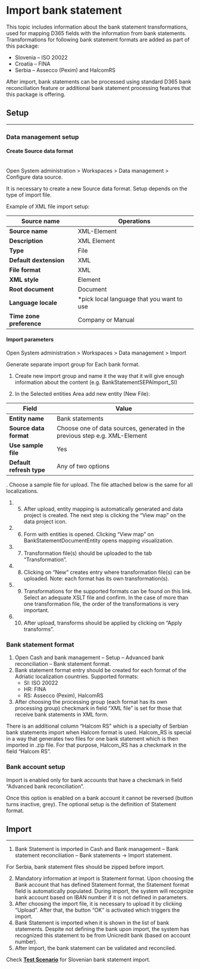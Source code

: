 # Import bank statement

This topic includes information about the bank statement transformations, used for mapping D365 fields with the information from bank statements. Transformations for following bank statement formats are added as part of this package: 

   - Slovenia – ISO 20022
   - Croatia – FINA
   - Serbia – Assecco (Pexim) and HalcomRS

After import, bank statements can be processed using standard D365 bank reconciliation feature or additional bank statement processing features that this package is offering.


## **Setup**
---

### **Data management setup**

#### Create Source data format

<br>Open System administration > Workspaces > Data management > Configure data source.

It is necessary to create a new Source data format. Setup depends on the type of import file. 

Example of XML file import setup:  

|**Source name**| **Operations** | 
|--|--|
|**Source name** |XML-Element  |
|**Description**  |XML Element  |
|**Type**  |File  |
|**Default dextension**  |XML  |
|**File format**  |XML |
|**XML style**  |Element  |
|**Root document**  |Document  |
|**Language locale**  |*pick local language that you want to use  |
|**Time zone preference**  | Company or Manual |


 
#### Import parameters

Open System administration > Workspaces > Data management > Import

Generate separate import group for Each bank format. 
1. Create new import group and name it the way that it will give enough information about the content  (e.g. BankStatementSEPAImport_SI) 



1. In the Selected entities Area add new entity (New File):

|Field| Value |
|--|--|
|**Entity name**  | Bank statements |
| **Source data format** |Choose one of data sources, generated in the previous step e.g. XML-Element |
|**Use sample file**  |Yes  |
|**Default refresh type**  | Any of two options |

. Choose a sample file for upload. The file attached below is the same for all localizations.
1. 5. After upload, entity mapping is automatically generated and data project is created. The next step is clicking the “View map” on the data project icon.
1. 6. Form with entities is opened. Clicking “View map” on BankStatementDocumentEntity opens mapping visualization.
1. 7. Transformation file(s) should be uploaded to the tab “Transformation”.
1. 8. Clicking on “New” creates entry where transformation file(s) can be uploaded. Note: each format has its own transformation(s).
1. 9. Transformations for the supported formats can be found on this link. Select an adequate XSLT file and confirm. In the case of more than one transformation file, the order of the transformations is very important.
1. 10. After upload, transforms should be applied by clicking on “Apply transforms”. 
 
### Bank statement format

1. Open Cash and bank management – Setup – Advanced bank reconciliation – Bank statement format.
2. Bank statement format entry should be created for each format of the Adriatic localization countries. Supported formats: 
   - SI: ISO 20022
   - HR: FINA
   - RS: Assecco (Pexim), HalcomRS
3. After choosing the processing group (each format has its own processing group) checkmark in field “XML file” is set for those that receive bank statements in XML form. 
 
There is an additional column “Halcom RS” which is a specialty of Serbian bank statements import when Halcom format is used. Halcom_RS is special in a way that generates two files for one bank statement which is then imported in .zip file. For that purpose, Halcom_RS has a checkmark in the field “Halcom RS”.

### Bank account setup

Import is enabled only for bank accounts that have a checkmark in field “Advanced bank reconciliation”.
 
Once this option is enabled on a bank account it cannot be reversed (button turns inactive, grey). The optional setup is the definition of Statement format. 

## **Import**
---

1. Bank Statement is imported in Cash and Bank management – Bank statement reconciliation – Bank statements -> Import statement.

For Serbia, bank statement files should be zipped before import. 
 
2. Mandatory information at import is Statement format. Upon choosing the Bank account that has defined Statement format, the Statement format field is automatically populated. During import, the system will recognize bank account based on IBAN number if it is not defined in parameters.
3. After choosing the import file, it is necessary to upload it by clicking “Upload”. After that, the button “OK” is activated which triggers the import.
4. Bank Statement is imported when it is shown in the list of bank statements. Despite not defining the bank upon import, the system has recognized this statement to be from Unicredit bank (based on account number).
5. After import, the bank statement can be validated and reconciled. 

Check **[Test Scenario](Bank-statement-import.xlsx)** for Slovenian bank statement import.
 
